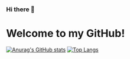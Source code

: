 ### Hi there 👋

<!--
**Quinn-McClure/Quinn-McClure** is a ✨ _special_ ✨ repository because its `README.md` (this file) appears on your GitHub profile.

Here are some ideas to get you started:

- 🔭 I’m currently working on ...
- 🌱 I’m currently learning ...
- 👯 I’m looking to collaborate on ...
- 🤔 I’m looking for help with ...
- 💬 Ask me about ...
- 📫 How to reach me: ...
- 😄 Pronouns: ...
- ⚡ Fun fact: ...
-->

# Welcome to my GitHub!

[![Anurag's GitHub stats](https://github-readme-stats.vercel.app/api?username=quinn-mcclure)](https://github.com/anuraghazra/github-readme-stats)
[![Top Langs](https://github-readme-stats.vercel.app/api/top-langs/?username=quinn-mcclure)](https://github.com/anuraghazra/github-readme-stats)
